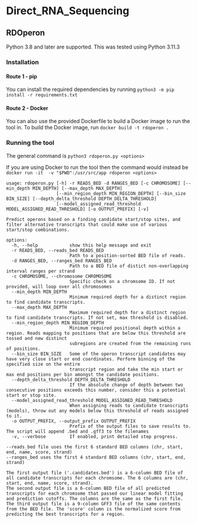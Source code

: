# Direct_RNA_Sequencing

## RDOperon

Python 3.8 and later are supported. This was tested using Python 3.11.3

### Installation

#### Route 1 - pip

You can install the required dependencies by running `python3 -m pip install -r requirements.txt`

#### Route 2 - Docker

You can also use the provided Dockerfile to build a Docker image to run the tool in. To build the Docker image, run `docker build -t rdoperon .`

### Running the tool

The general command is `python3 rdoperon.py <options>`

If you are using Docker to run the tool then the command would instead be `docker run -it  -v "$PWD":/usr/src/app rdoperon <options>`

```text
usage: rdoperon.py [-h] -r READS_BED -d RANGES_BED [-c CHROMOSOME] [--min_depth MIN_DEPTH] [--max_depth MAX_DEPTH]
                   [--min_region_depth MIN_REGION_DEPTH] [--bin_size BIN_SIZE] [--depth_delta_threshold DEPTH_DELTA_THRESHOLD]
                   [--model_assigned_read_threshold MODEL_ASSIGNED_READ_THRESHOLD] [-o OUTPUT_PREFIX] [-v]

Predict operons based on a finding candidate start/stop sites, and filter alternative transcripts that could make use of various start/stop combinations.

options:
  -h, --help            show this help message and exit
  -r READS_BED, --reads_bed READS_BED
                        Path to a position-sorted BED file of reads.
  -d RANGES_BED, --ranges_bed RANGES_BED
                        Path to a BED file of distict non-overlapping interval ranges per strand
  -c CHROMOSOME, --chromosome CHROMOSOME
                        Specific check on a chromsome ID. If not provided, will loop over all chromosomes
  --min_depth MIN_DEPTH
                        Minimum required depth for a distinct region to find candidate transcripts.
  --max_depth MAX_DEPTH
                        Maximum required depth for a distinct region to find candidate transcripts. If not set, max threshold is disabled.
  --min_region_depth MIN_REGION_DEPTH
                        Minimum required positional depth within a region. Reads mapping to positions that are below this threshold are tossed and new distinct
                        subregions are created from the remaining runs of positions.
  --bin_size BIN_SIZE   Some of the operon transcript candidates may have very close start or end coordinates. Perform binning of the specified size on the entire
                        transcript region and take the min start or max end positions per bin amongst the candidate positions.
  --depth_delta_threshold DEPTH_DELTA_THRESHOLD
                        If the absolute change of depth between two consecutive positions exceeds this number, consider this a potential start or stop site.
  --model_assigned_read_threshold MODEL_ASSIGNED_READ_THRESHOLD
                        When assigning reads to candidate transcripts (models), throw out any models below this threshold of reads assigned to it.
  -o OUTPUT_PREFIX, --output_prefix OUTPUT_PREFIX
                        Prefix of the output files to save results to. The script will append .bed and .gff3 to the filenames
  -v, --verbose         If enabled, print detailed step progress.

--reads_bed file uses the first 6 standard BED columns (chr, start, end, name, score, strand)
--ranges_bed uses the first 4 standard BED columns (chr, start, end, strand)

The first output file ('.candidates.bed') is a 6-column BED file of all candidate transcripts for each chromsome. The 6 columns are (chr, start, end, name, score, strand).
The second output file is a 6-column BED file of all predicted transcripts for each chromsome that passed our linear model fitting and prediction cutoffs. The columns are the same as the first file.
The third output file is a 9-column GFF3 file of the same contents from the BED file. The 'score' column is the normalized score from predicting the best transcripts for a region.

```
